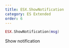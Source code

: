 ```yaml
---
title: ESX.ShowNotification
category: ES Extended
order: 6
---
```


```lua
ESX.ShowNotification(msg)
```

Show notification
